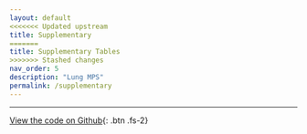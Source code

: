 ```yaml
---
layout: default
<<<<<<< Updated upstream
title: Supplementary
=======
title: Supplementary Tables
>>>>>>> Stashed changes
nav_order: 5
description: "Lung MPS"
permalink: /supplementary
---
```


---
[View the code on Github](https://github.com/joshpeters/lungmps){: .btn .fs-2}
